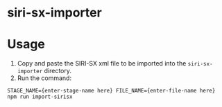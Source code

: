 # siri-sx-importer

# Usage

<!-- usage -->

1. Copy and paste the SIRI-SX xml file to be imported into the ```siri-sx-importer``` directory.
2. Run the command:

```STAGE_NAME={enter-stage-name here} FILE_NAME={enter-file-name here} npm run import-sirisx```



